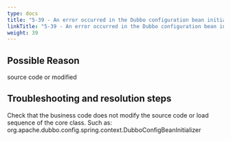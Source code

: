 ```yaml
---
type: docs
title: "5-39 - An error occurred in the Dubbo configuration bean initializer"
linkTitle: "5-39 - An error occurred in the Dubbo configuration bean initializer"
weight: 39
---
```


## Possible Reason

source code or modified

## Troubleshooting and resolution steps

Check that the business code does not modify the source code or load sequence of the core class.
Such as: org.apache.dubbo.config.spring.context.DubboConfigBeanInitializer

<p style="margin-top: 3rem;"> </p>